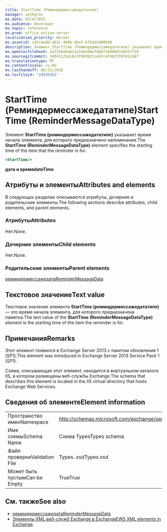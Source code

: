 ```yaml
---
title: StartTime (Реминдермессажедататипе)
manager: sethgros
ms.date: 03/9/2015
ms.audience: Developer
ms.topic: reference
ms.prod: office-online-server
localization_priority: Normal
ms.assetid: cdfc4edd-463c-409b-9bef-6fb915d00b99
description: Элемент StartTime (Реминдермессажедататипе) указывает время начала элемента, для которого предназначено напоминание.
ms.openlocfilehash: 2e3226d4a611a3abd46e7d6d73e800b74dd31f59
ms.sourcegitcommit: 34041125dc8c5f993b21cebfc4f8b72f0fd2cb6f
ms.translationtype: MT
ms.contentlocale: ru-RU
ms.lasthandoff: 06/25/2018
ms.locfileid: "19835561"
---
```

# <a name="starttime-remindermessagedatatype"></a><span data-ttu-id="1a187-103">StartTime (Реминдермессажедататипе)</span><span class="sxs-lookup"><span data-stu-id="1a187-103">StartTime (ReminderMessageDataType)</span></span>

<span data-ttu-id="1a187-104">Элемент **StartTime (реминдермессажедататипе)** указывает время начала элемента, для которого предназначено напоминание.</span><span class="sxs-lookup"><span data-stu-id="1a187-104">The **StartTime (ReminderMessageDataType)** element specifies the starting time of the item that the reminder is for.</span></span> 
  
```XML
<StartTime/>
```

<span data-ttu-id="1a187-105">**дата и время**</span><span class="sxs-lookup"><span data-stu-id="1a187-105">**dateTime**</span></span>

## <a name="attributes-and-elements"></a><span data-ttu-id="1a187-106">Атрибуты и элементы</span><span class="sxs-lookup"><span data-stu-id="1a187-106">Attributes and elements</span></span>

<span data-ttu-id="1a187-107">В следующих разделах описываются атрибуты, дочерние и родительские элементы.</span><span class="sxs-lookup"><span data-stu-id="1a187-107">The following sections describe attributes, child elements, and parent elements.</span></span>
  
### <a name="attributes"></a><span data-ttu-id="1a187-108">Атрибуты</span><span class="sxs-lookup"><span data-stu-id="1a187-108">Attributes</span></span>

<span data-ttu-id="1a187-109">Нет.</span><span class="sxs-lookup"><span data-stu-id="1a187-109">None.</span></span>
  
### <a name="child-elements"></a><span data-ttu-id="1a187-110">Дочерние элементы</span><span class="sxs-lookup"><span data-stu-id="1a187-110">Child elements</span></span>

<span data-ttu-id="1a187-111">Нет.</span><span class="sxs-lookup"><span data-stu-id="1a187-111">None.</span></span>
  
### <a name="parent-elements"></a><span data-ttu-id="1a187-112">Родительские элементы</span><span class="sxs-lookup"><span data-stu-id="1a187-112">Parent elements</span></span>

[<span data-ttu-id="1a187-113">реминдермессажедата</span><span class="sxs-lookup"><span data-stu-id="1a187-113">ReminderMessageData</span></span>](remindermessagedata.md)
  
## <a name="text-value"></a><span data-ttu-id="1a187-114">Текстовое значение</span><span class="sxs-lookup"><span data-stu-id="1a187-114">Text value</span></span>

<span data-ttu-id="1a187-115">Текстовое значение элемента **StartTime (реминдермессажедататипе)** — это время начала элемента, для которого предназначена памятка.</span><span class="sxs-lookup"><span data-stu-id="1a187-115">The text value of the **StartTime (ReminderMessageDataType)** element is the starting time of the item the reminder is for.</span></span> 
  
## <a name="remarks"></a><span data-ttu-id="1a187-116">Примечания</span><span class="sxs-lookup"><span data-stu-id="1a187-116">Remarks</span></span>

<span data-ttu-id="1a187-117">Этот элемент появился в Exchange Server 2013 с пакетом обновления 1 (SP1).</span><span class="sxs-lookup"><span data-stu-id="1a187-117">This element was introduced in Exchange Server 2013 Service Pack 1 (SP1).</span></span>
  
<span data-ttu-id="1a187-118">Схема, описывающая этот элемент, находится в виртуальном каталоге IIS, в котором размещены веб-службы Exchange.</span><span class="sxs-lookup"><span data-stu-id="1a187-118">The schema that describes this element is located in the IIS virtual directory that hosts Exchange Web Services.</span></span>
  
## <a name="element-information"></a><span data-ttu-id="1a187-119">Сведения об элементе</span><span class="sxs-lookup"><span data-stu-id="1a187-119">Element information</span></span>

|||
|:-----|:-----|
|<span data-ttu-id="1a187-120">Пространство имен</span><span class="sxs-lookup"><span data-stu-id="1a187-120">Namespace</span></span>  <br/> |http://schemas.microsoft.com/exchange/services/2006/types  <br/> |
|<span data-ttu-id="1a187-121">Имя схемы</span><span class="sxs-lookup"><span data-stu-id="1a187-121">Schema Name</span></span>  <br/> |<span data-ttu-id="1a187-122">Схема Types</span><span class="sxs-lookup"><span data-stu-id="1a187-122">Types schema</span></span>  <br/> |
|<span data-ttu-id="1a187-123">Файл проверки</span><span class="sxs-lookup"><span data-stu-id="1a187-123">Validation File</span></span>  <br/> |<span data-ttu-id="1a187-124">Types. xsd</span><span class="sxs-lookup"><span data-stu-id="1a187-124">Types.xsd</span></span>  <br/> |
|<span data-ttu-id="1a187-125">Может быть пустым</span><span class="sxs-lookup"><span data-stu-id="1a187-125">Can be Empty</span></span>  <br/> |<span data-ttu-id="1a187-126">True</span><span class="sxs-lookup"><span data-stu-id="1a187-126">True</span></span>  <br/> |
   
## <a name="see-also"></a><span data-ttu-id="1a187-127">См. также</span><span class="sxs-lookup"><span data-stu-id="1a187-127">See also</span></span>

- [<span data-ttu-id="1a187-128">реминдермессажедата</span><span class="sxs-lookup"><span data-stu-id="1a187-128">ReminderMessageData</span></span>](remindermessagedata.md)
- [<span data-ttu-id="1a187-129">Элементы XML веб-служб Exchange в Exchange</span><span class="sxs-lookup"><span data-stu-id="1a187-129">EWS XML elements in Exchange</span></span>](ews-xml-elements-in-exchange.md)

